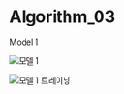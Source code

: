 # Algorithm_03
Model 1

![모델 1](https://user-images.githubusercontent.com/62279323/83384564-7eb73280-a422-11ea-934e-9276be3eda41.PNG)


![모델 1 트레이닝](https://user-images.githubusercontent.com/62279323/83384588-870f6d80-a422-11ea-8a73-95c060856e39.PNG)
